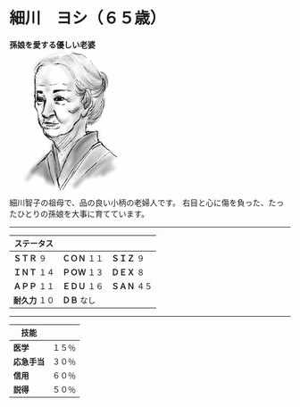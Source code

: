 # 細川　ヨシ（６５歳）  
**孫娘を愛する優しい老婆**  
![](..\003_Picture\03_細川_ヨシ.gif)   
細川智子の祖母で、品の良い小柄の老婦人です。
右目と心に傷を負った、たったひとりの孫娘を大事に育てています。

---
ステータス|||
-|-|-|
**ＳＴＲ** ９|**ＣＯＮ** １１|**ＳＩＺ** ９|
**ＩＮＴ** １４|**ＰＯＷ** １３|**ＤＥＸ** ８|
**ＡＰＰ** １１|**ＥＤＵ** １６|**ＳＡＮ** ４５|
**耐久力** １０|**ＤＢ** なし|

---
技能||
-|-|
**医学**|１５％|
**応急手当**|３０％|
**信用**|６０％|
**説得**|５０％|
